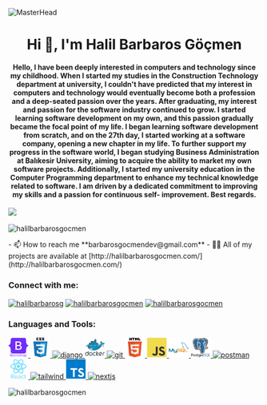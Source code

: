  ![MasterHead](https://cdn.hashnode.com/res/hashnode/image/upload/v1660979484377/JgJ8G6_ng.gif?auto=format,compress&gif-q=60&format=webm)
<h1 align="center">Hi 👋, I'm Halil Barbaros Göçmen</h1>
<h4 align="center">Hello, I have been deeply interested in computers and technology since my childhood. When I started my studies
in the Construction Technology department at university, I couldn't have predicted that my interest in computers
and technology would eventually become both a profession and a deep-seated passion over the years. After
graduating, my interest and passion for the software industry continued to grow. I started learning software
development on my own, and this passion gradually became the focal point of my life. I began learning software
development from scratch, and on the 27th day, I started working at a software company, opening a new chapter
in my life. To further support my progress in the software world, I began studying Business Administration at
Balıkesir University, aiming to acquire the ability to market my own software projects. Additionally, I started my
university education in the Computer Programming department to enhance my technical knowledge related to
software. I am driven by a dedicated commitment to improving my skills and a passion for continuous self-
improvement. Best regards.</h4>
<a href="https://www.youtube.com/watch?v=dQw4w9WgXcQ"><img src="https://user-images.githubusercontent.com/73097560/115834477-dbab4500-a447-11eb-908a-139a6edaec5c.gif"></a>
<p align="left"> <img src="https://komarev.com/ghpvc/?username=halilbarbarosgocmen&label=Profile%20Views&color=0e75b6&style=flat" alt="halilbarbarosgocmen" /> </p>
- 📫 How to reach me **barbarosgocmendev@gmail.com**
- 👨‍💻 All of my projects are available at [http://halilbarbarosgocmen.com/](http://halilbarbarosgocmen.com/)
<h3 align="left">Connect with me:</h3>
<p align="left">
<a href="https://twitter.com/halilbarbarosg" target="blank"><img align="center" src="https://raw.githubusercontent.com/rahuldkjain/github-profile-readme-generator/master/src/images/icons/Social/twitter.svg" alt="halilbarbarosg" height="30" width="40" /></a>
<a href="https://linkedin.com/in/halilbarbarosgocmen" target="blank"><img align="center" src="https://raw.githubusercontent.com/rahuldkjain/github-profile-readme-generator/master/src/images/icons/Social/linked-in-alt.svg" alt="halilbarbarosgocmen" height="30" width="40" /></a>
<a href="https://instagram.com/hali̇lbarbarosgocmen" target="blank"><img align="center" src="https://raw.githubusercontent.com/rahuldkjain/github-profile-readme-generator/master/src/images/icons/Social/instagram.svg" alt="hali̇lbarbarosgocmen" height="30" width="40" /></a>
</p>
<h3 align="left">Languages and Tools:</h3>
<p align="left"> <a href="https://getbootstrap.com" target="_blank" rel="noreferrer"> <img src="https://raw.githubusercontent.com/devicons/devicon/master/icons/bootstrap/bootstrap-plain-wordmark.svg" alt="bootstrap" width="40" height="40"/> </a> <a href="https://www.w3schools.com/css/" target="_blank" rel="noreferrer"> <img src="https://raw.githubusercontent.com/devicons/devicon/master/icons/css3/css3-original-wordmark.svg" alt="css3" width="40" height="40"/> </a> <a href="https://www.djangoproject.com/" target="_blank" rel="noreferrer"> <img src="https://cdn.worldvectorlogo.com/logos/django.svg" alt="django" width="40" height="40"/> </a> <a href="https://www.docker.com/" target="_blank" rel="noreferrer"> <img src="https://raw.githubusercontent.com/devicons/devicon/master/icons/docker/docker-original-wordmark.svg" alt="docker" width="40" height="40"/> </a> <a href="https://git-scm.com/" target="_blank" rel="noreferrer"> <img src="https://www.vectorlogo.zone/logos/git-scm/git-scm-icon.svg" alt="git" width="40" height="40"/> </a> <a href="https://www.w3.org/html/" target="_blank" rel="noreferrer"> <img src="https://raw.githubusercontent.com/devicons/devicon/master/icons/html5/html5-original-wordmark.svg" alt="html5" width="40" height="40"/> </a> <a href="https://developer.mozilla.org/en-US/docs/Web/JavaScript" target="_blank" rel="noreferrer"> <img src="https://raw.githubusercontent.com/devicons/devicon/master/icons/javascript/javascript-original.svg" alt="javascript" width="40" height="40"/> </a> <a href="https://www.mysql.com/" target="_blank" rel="noreferrer"> <img src="https://raw.githubusercontent.com/devicons/devicon/master/icons/mysql/mysql-original-wordmark.svg" alt="mysql" width="40" height="40"/> </a>  <a href="https://www.postgresql.org" target="_blank" rel="noreferrer"> <img src="https://raw.githubusercontent.com/devicons/devicon/master/icons/postgresql/postgresql-original-wordmark.svg" alt="postgresql" width="40" height="40"/> </a> <a href="https://postman.com" target="_blank" rel="noreferrer"> <img src="https://www.vectorlogo.zone/logos/getpostman/getpostman-icon.svg" alt="postman" width="40" height="40"/> </a> <a href="https://reactjs.org/" target="_blank" rel="noreferrer"> <img src="https://raw.githubusercontent.com/devicons/devicon/master/icons/react/react-original-wordmark.svg" alt="react" width="40" height="40"/> </a> <a href="https://tailwindcss.com/" target="_blank" rel="noreferrer"> <img src="https://www.vectorlogo.zone/logos/tailwindcss/tailwindcss-icon.svg" alt="tailwind" width="40" height="40"/> </a> <a href="https://www.typescriptlang.org/" target="_blank" rel="noreferrer"> <img src="https://raw.githubusercontent.com/devicons/devicon/master/icons/typescript/typescript-original.svg" alt="typescript" width="40" height="40"/> </a> <a href="https://nextjs.org/" target="_blank" rel="noreferrer"> <img src="https://cdn.worldvectorlogo.com/logos/nextjs-2.svg" alt="nextjs" width="40" height="40"/> </a> </p>
<p><img align="center" src="https://github-readme-streak-stats.herokuapp.com/?user=halilbarbarosgocmen&theme=default" alt="halilbarbarosgocmen" /></p>













































